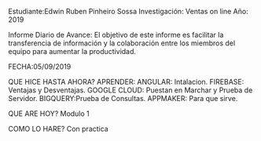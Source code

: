 Estudiante:Edwin Ruben Pinheiro Sossa
Investigación: Ventas on line
Año: 2019

Informe Diario de Avance:
El objetivo de este informe es facilitar la transferencia de información y la colaboración entre los miembros del equipo para aumentar la productividad.

FECHA:05/09/2019

QUE HICE HASTA AHORA?
APRENDER:
ANGULAR: Intalacion.
FIREBASE: Ventajas y Desventajas.
GOOGLE CLOUD: Puestan en Marchar y Prueba de Servidor.
BIGQUERY:Prueba de Consultas.
APPMAKER: Para que sirve.

QUE ARE HOY?
Modulo 1

COMO LO HARE?
Con practica
